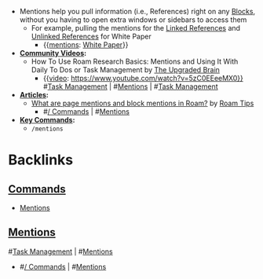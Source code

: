 - Mentions help you pull information (i.e., References) right on any [Blocks](<Blocks.md>), without you having to open extra windows or sidebars to access them
    - For example, pulling the mentions for the [Linked References](<Linked References.md>) and [Unlinked References](<Unlinked References.md>) for White Paper
        - {{[mentions](<mentions.md>): [White Paper](<White Paper.md>)}}
- **[Community Videos](<Community Videos.md>):**
    - How To Use Roam Research Basics: Mentions and Using It With Daily To Dos or Task Management by [The Upgraded Brain](<The Upgraded Brain.md>)
        - {{[video](<video.md>): https://www.youtube.com/watch?v=5zC0EEeeMX0}}
#[Task Management](<Task Management.md>) | #[Mentions](<Mentions.md>) | #[Task Management](<Task Management.md>)
- **[Articles](<Articles.md>):**
    - [What are page mentions and block mentions in Roam?](https://www.roamtips.com/home/page-mentions-and-block-mentions-roam) by [Roam Tips](<Roam Tips.md>)
        - #[/ Commands](</ Commands.md>) | #[Mentions](<Mentions.md>)
- **[Key Commands](<Key Commands.md>):**
    - `/mentions`

# Backlinks
## [ Commands](< Commands.md>)
- [Mentions](<Mentions.md>)

## [Mentions](<Mentions.md>)
#[Task Management](<Task Management.md>) | #[Mentions](<Mentions.md>)

- #[/ Commands](</ Commands.md>) | #[Mentions](<Mentions.md>)

